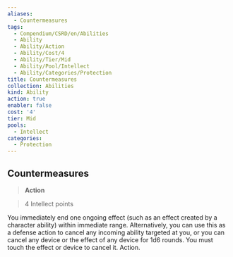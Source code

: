 ```yaml
---
aliases:
  - Countermeasures
tags:
  - Compendium/CSRD/en/Abilities
  - Ability
  - Ability/Action
  - Ability/Cost/4
  - Ability/Tier/Mid
  - Ability/Pool/Intellect
  - Ability/Categories/Protection
title: Countermeasures
collection: Abilities
kind: Ability
action: true
enabler: false
cost: '4'
tier: Mid
pools:
  - Intellect
categories:
  - Protection
---
```

## Countermeasures    
>**Action**    
>4 Intellect points  
    
You immediately end one ongoing effect (such as an effect created by a character ability) within immediate range. Alternatively, you can use this as a defense action to cancel any incoming ability targeted at you, or you can cancel any device or the effect of any device for 1d6 rounds. You must touch the effect or device to cancel it. Action.